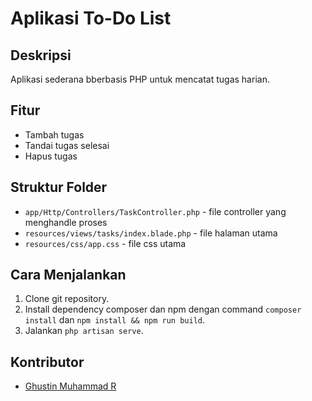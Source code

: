 # Aplikasi To-Do List

## Deskripsi

Aplikasi sederana bberbasis PHP untuk mencatat tugas harian.

## Fitur

-   Tambah tugas
-   Tandai tugas selesai
-   Hapus tugas

## Struktur Folder

-   `app/Http/Controllers/TaskController.php` - file controller yang menghandle proses
-   `resources/views/tasks/index.blade.php` - file halaman utama
-   `resources/css/app.css` - file css utama

## Cara Menjalankan

1. Clone git repository.
2. Install dependency composer dan npm dengan command `composer install` dan `npm install && npm run build`.
3. Jalankan `php artisan serve`.

## Kontributor

-   [Ghustin Muhammad R](https://gihub.com/ghustinmr)
